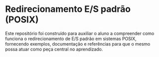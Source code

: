 # Redirecionamento E/S padrão (POSIX)

Este repositório foi construído para auxiliar o aluno a compreender como funciona o redirecionamento de E/S padrão em sistemas POSIX, fornecendo exemplos, documentação e referências para que o mesmo possa atuar como peça central no aprendizado.

